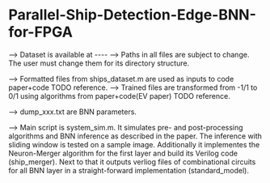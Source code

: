 # Parallel-Ship-Detection-Edge-BNN-for-FPGA

--> Dataset is available at ----
--> Paths in all files are subject to change. The user must change them for its directory structure.

--> Formatted files from ships_dataset.m are used as inputs to code paper+code TODO reference.
--> Trained files are transformed from -1/1 to 0/1 using algorithms from paper+code(EV paper) TODO reference.

--> dump_xxx.txt are BNN parameters.

--> Main script is system_sim.m. It simulates pre- and post-processing algorithms and BNN inference as described in the paper. The inference with sliding window is tested on a sample image. Additionally it implementes the Neuron-Merger algorithm for the first layer and build its Verilog code (ship_merger). Next to that it outputs verliog files of combinational circuits for all BNN layer in a straight-forward implementation (standard_model). 
